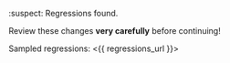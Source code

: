 <!-- @@regressions@@ -->

:suspect: Regressions found.

Review these changes **very carefully** before continuing!

Sampled regressions: <{{ regressions_url }}>
